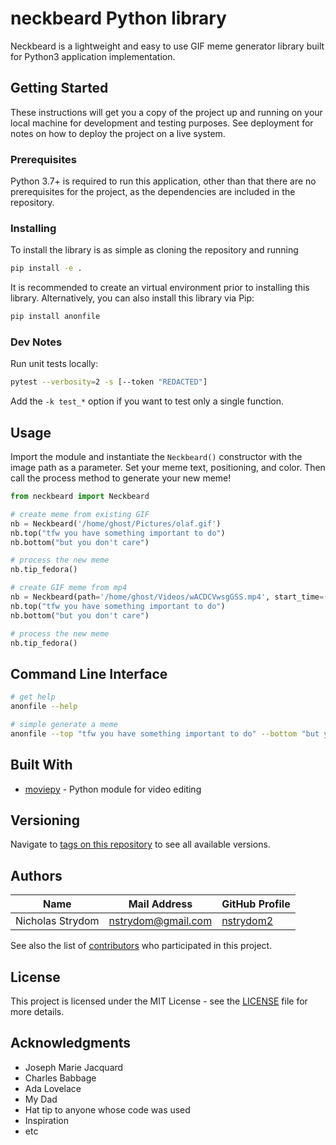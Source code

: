 # neckbeard Python library
Neckbeard is a lightweight and easy to use GIF meme generator library built for Python3 application implementation.

## Getting Started

These instructions will get you a copy of the project up and running on your local
machine for development and testing purposes. See deployment for notes on how to
deploy the project on a live system.

### Prerequisites

Python 3.7+ is required to run this application, other than that there are no
prerequisites for the project, as the dependencies are included in the repository.

### Installing

To install the library is as simple as cloning the repository and running

```bash
pip install -e .
```

It is recommended to create an virtual environment prior to installing this library.
Alternatively, you can also install this library via Pip:

```bash
pip install anonfile
```

### Dev Notes

Run unit tests locally:

```bash
pytest --verbosity=2 -s [--token "REDACTED"]
```

Add the `-k test_*` option if you want to test only a single function.

## Usage

Import the module and instantiate the `Neckbeard()` constructor with the image path as
a parameter. Set your meme text, positioning, and color. Then call the process method
to generate your new meme!

```python
from neckbeard import Neckbeard

# create meme from existing GIF
nb = Neckbeard('/home/ghost/Pictures/olaf.gif')
nb.top("tfw you have something important to do")
nb.bottom("but you don't care")

# process the new meme
nb.tip_fedora()

# create GIF meme from mp4
nb = Neckbeard(path='/home/ghost/Videos/wACDCVwsgGSS.mp4', start_time=(8, 52.0), end_time=(9, 15.0))
nb.top("tfw you have something important to do")
nb.bottom("but you don't care")

# process the new meme
nb.tip_fedora()
```

## Command Line Interface

```bash
# get help
anonfile --help

# simple generate a meme
anonfile --top "tfw you have something important to do" --bottom "but you just dgaf" --file /home/ghost/olaf_playing_nose.gif
```

## Built With

* [moviepy](https://zulko.github.io/moviepy/) - Python module for video editing


## Versioning

Navigate to [tags on this repository](https://github.com/nstrydom2/neckbeard/tags)
to see all available versions.

## Authors

| Name             | Mail Address                | GitHub Profile                                |
|------------------|-----------------------------|-----------------------------------------------|
| Nicholas Strydom | nstrydom@gmail.com          | [nstrydom2](https://github.com/nstrydom2)     |

See also the list of [contributors](https://github.com/nstrydom2/neckbeard/contributors)
who participated in this project.

## License

This project is licensed under the MIT License - see the [LICENSE](LICENSE) file for more details.

## Acknowledgments

* Joseph Marie Jacquard
* Charles Babbage
* Ada Lovelace
* My Dad
* Hat tip to anyone whose code was used
* Inspiration
* etc

